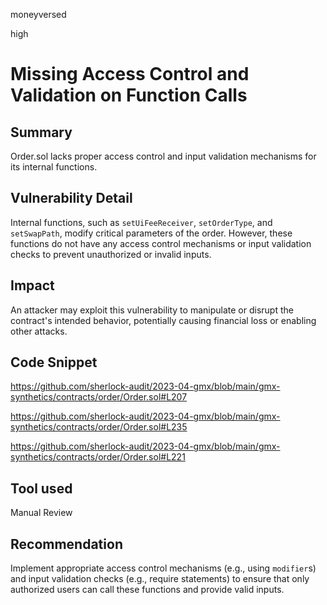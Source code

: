 moneyversed

high

# Missing Access Control and Validation on Function Calls

## Summary

Order.sol lacks proper access control and input validation mechanisms for its internal functions.

## Vulnerability Detail

Internal functions, such as `setUiFeeReceiver`, `setOrderType`, and `setSwapPath`, modify critical parameters of the order. However, these functions do not have any access control mechanisms or input validation checks to prevent unauthorized or invalid inputs.

## Impact

An attacker may exploit this vulnerability to manipulate or disrupt the contract's intended behavior, potentially causing financial loss or enabling other attacks.

## Code Snippet

https://github.com/sherlock-audit/2023-04-gmx/blob/main/gmx-synthetics/contracts/order/Order.sol#L207

https://github.com/sherlock-audit/2023-04-gmx/blob/main/gmx-synthetics/contracts/order/Order.sol#L235

https://github.com/sherlock-audit/2023-04-gmx/blob/main/gmx-synthetics/contracts/order/Order.sol#L221

## Tool used

Manual Review

## Recommendation

Implement appropriate access control mechanisms (e.g., using `modifier`s) and input validation checks (e.g., require statements) to ensure that only authorized users can call these functions and provide valid inputs.